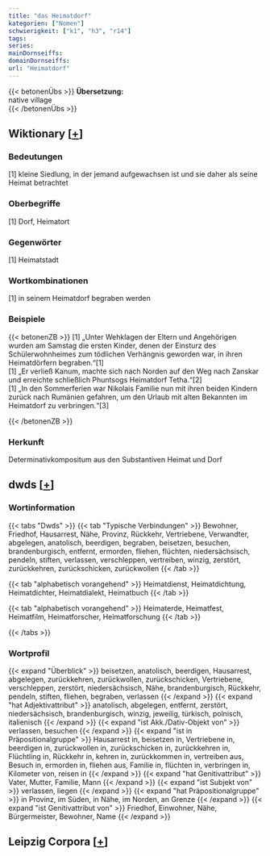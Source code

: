 ```yaml
---
title: "das Heimatdorf"
kategorien: ["Nomen"]
schwierigkeit: ["k1", "h3", "r14"]
tags:
series:
mainDornseiffs:
domainDornseiffs:
url: "Heimatdorf"
---
```


{{< betonenÜbs >}}
**Übersetzung:**  
native village  
{{< /betonenÜbs >}}

## Wiktionary [[+](https://de.wiktionary.org/wiki/Heimatdorf)]

### Bedeutungen
[1] kleine Siedlung, in der jemand aufgewachsen ist und sie daher als seine Heimat betrachtet  

### Oberbegriffe
[1] Dorf, Heimatort  

### Gegenwörter
[1] Heimatstadt  

### Wortkombinationen
[1] in seinem Heimatdorf begraben werden  

### Beispiele
{{< betonenZB >}}
[1] „Unter Wehklagen der Eltern und Angehörigen wurden am Samstag die ersten Kinder, denen der Einsturz des Schülerwohnheimes zum tödlichen Verhängnis geworden war, in ihren Heimatdörfern begraben.“[1]  
[1] „Er verließ Kanum, machte sich nach Norden auf den Weg nach Zanskar und erreichte schließlich Phuntsogs Heimatdorf Tetha.“[2]  
[1] „In den Sommerferien war Nikolais Familie nun mit ihren beiden Kindern zurück nach Rumänien gefahren, um den Urlaub mit alten Bekannten im Heimatdorf zu verbringen.“[3]  

{{< /betonenZB >}}
### Herkunft
Determinativkompositum aus den Substantiven Heimat und Dorf  



## dwds [[+](https://www.dwds.de/wb/Heimatdorf)]

### Wortinformation
{{< tabs "Dwds" >}}
{{< tab "Typische Verbindungen" >}}
Bewohner, Friedhof, Hausarrest, Nähe, Provinz, Rückkehr, Vertriebene, Verwandter, abgelegen, anatolisch, beerdigen, begraben, beisetzen, besuchen, brandenburgisch, entfernt, ermorden, fliehen, flüchten, niedersächsisch, pendeln, stiften, verlassen, verschleppen, vertreiben, winzig, zerstört, zurückkehren, zurückschicken, zurückwollen
{{< /tab >}}

{{< tab "alphabetisch vorangehend" >}}
Heimatdienst, Heimatdichtung, Heimatdichter, Heimatdialekt, Heimatbuch
{{< /tab >}}

{{< tab "alphabetisch vorangehend" >}}
Heimaterde, Heimatfest, Heimatfilm, Heimatforscher, Heimatforschung
{{< /tab >}}

{{< /tabs >}}

### Wortprofil
{{< expand "Überblick" >}} beisetzen, anatolisch, beerdigen, Hausarrest, abgelegen, zurückkehren, zurückwollen, zurückschicken, Vertriebene, verschleppen, zerstört, niedersächsisch, Nähe, brandenburgisch, Rückkehr, pendeln, stiften, fliehen, begraben, verlassen {{< /expand >}}
{{< expand "hat Adjektivattribut" >}} anatolisch, abgelegen, entfernt, zerstört, niedersächsisch, brandenburgisch, winzig, jeweilig, türkisch, polnisch, italienisch {{< /expand >}}
{{< expand "ist Akk./Dativ-Objekt von" >}} verlassen, besuchen {{< /expand >}}
{{< expand "ist in Präpositionalgruppe" >}} Hausarrest in, beisetzen in, Vertriebene in, beerdigen in, zurückwollen in, zurückschicken in, zurückkehren in, Flüchtling in, Rückkehr in, kehren in, zurückkommen in, vertreiben aus, Besuch in, ermorden in, fliehen aus, Familie in, flüchten in, verbringen in, Kilometer von, reisen in {{< /expand >}}
{{< expand "hat Genitivattribut" >}} Vater, Mutter, Familie, Mann {{< /expand >}}
{{< expand "ist Subjekt von" >}} verlassen, liegen {{< /expand >}}
{{< expand "hat Präpositionalgruppe" >}} in Provinz, im Süden, in Nähe, im Norden, an Grenze {{< /expand >}}
{{< expand "ist Genitivattribut von" >}} Friedhof, Einwohner, Nähe, Bürgermeister, Bewohner, Name {{< /expand >}}

## Leipzig Corpora [[+](https://corpora.uni-leipzig.de/en/res?word=Heimatdorf&corpusId=deu_newscrawl-public_2018)]

